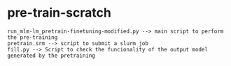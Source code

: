# pre-train-scratch
	run_mlm-lm_pretrain-finetuning-modified.py --> main script to perform the pre-training
	pretrain.srm --> script to submit a slurm job
	fill.py --> Script to check the funcionality of the output model generated by the pretraining


